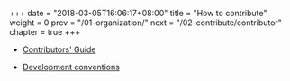 +++
date = "2018-03-05T16:06:17+08:00"
title = "How to contribute"
weight = 0
prev = "/01-organization/"
next = "/02-contribute/contributor"
chapter = true
+++

* [Contributors' Guide](/02-contribute/contributor/)



* [Development conventions](/02-contribute/convention/)